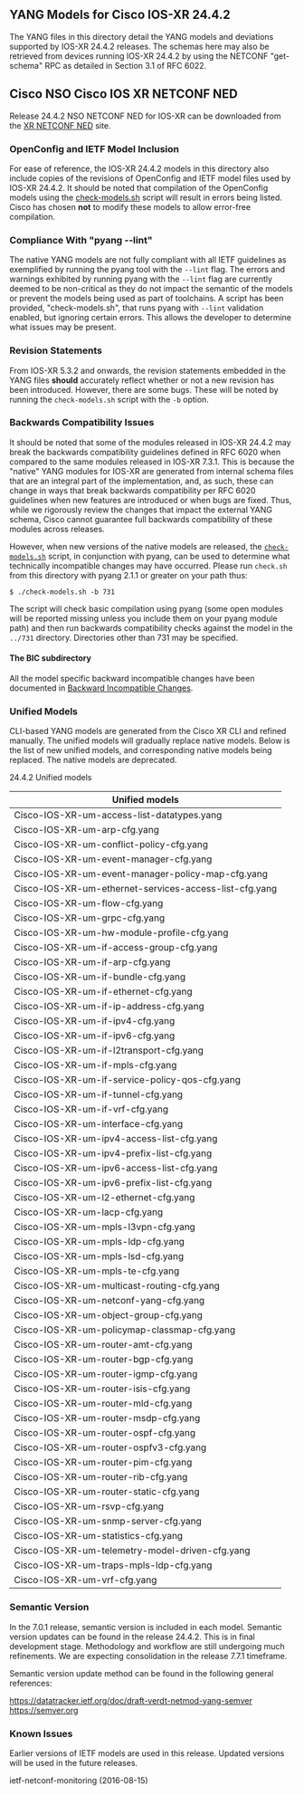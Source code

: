 ## YANG Models for Cisco IOS-XR 24.4.2

The YANG files in this directory detail the YANG models and deviations supported by IOS-XR 24.4.2 releases. The schemas here may also be retrieved from devices running IOS-XR 24.4.2 by using the NETCONF "get-schema" RPC as detailed in Section 3.1 of RFC 6022.

## Cisco NSO Cisco IOS XR NETCONF NED
Release 24.4.2 NSO NETCONF NED for IOS-XR can be downloaded from the [XR NETCONF NED](https://software.cisco.com/download/redirect?config=d92586785e0ce5e7910f96ea1339da1c) site.

### OpenConfig and IETF Model Inclusion

For ease of reference, the IOS-XR 24.4.2 models in this directory also include copies of the revisions of OpenConfig and IETF model files used by IOS-XR 24.4.2. It should be noted that compilation of the OpenConfig models using the [check-models.sh](check-models.sh) script will result in errors being listed. Cisco has chosen **not** to modify these models to allow error-free compilation.

### Compliance With "pyang --lint"

The native YANG models are not fully compliant with all IETF guidelines as exemplified by running the pyang tool with the ```--lint``` flag. The errors and warnings exhibited by running pyang with the ```--lint``` flag are currently deemed to be non-critical as they do not impact the semantic of the models or prevent the models being used as part of toolchains. A script has been provided, "check-models.sh", that runs pyang with ```--lint``` validation enabled, but ignoring certain errors. This allows the developer to determine what issues may be present.

### Revision Statements

From IOS-XR 5.3.2 and onwards, the revision statements embedded in the YANG files **should** accurately reflect whether or not a new revision has been introduced. However, there are some bugs. These will be noted by running the ```check-models.sh``` script with the ```-b``` option.

### Backwards Compatibility Issues

It should be noted that some of the modules released in IOS-XR 24.4.2 may break the backwards compatibility guidelines defined in RFC 6020 when compared to the same modules released in IOS-XR 7.3.1. This is because the "native" YANG modules for IOS-XR are generated from internal schema files that are an integral part of the implementation, and, as such, these can change in ways that break backwards compatibility per RFC 6020 guidelines when new features are introduced or when bugs are fixed. Thus, while we rigorously review the changes that impact the external YANG schema, Cisco cannot guarantee full backwards compatibility of these modules across releases.

However, when new versions of the native models are released, the [```check-models.sh```](check-models.sh) script, in conjunction with pyang, can be used to determine what technically incompatible changes may have occurred. Please run ```check.sh``` from this directory with pyang 2.1.1 or greater on your path thus:

```
$ ./check-models.sh -b 731
```

The script will check basic compilation using pyang (some open modules will be reported missing unless you include them on your pyang module path) and then run backwards compatibility checks against the model in the `../731` directory. Directories other than 731 may be specified.

#### The BIC subdirectory

All the model specific backward incompatible changes have been documented in [Backward Incompatible Changes](BIC).

### Unified Models

CLI-based YANG models are generated from the Cisco XR CLI and refined manually.  The unified models will gradually replace native models.  Below is the list of new unified models, and corresponding native models being replaced. The native models are deprecated.

24.4.2 Unified models

| Unified models                                         |  
|--------------------------------------------------------|  
|Cisco-IOS-XR-um-access-list-datatypes.yang              |  
|Cisco-IOS-XR-um-arp-cfg.yang                            |  
|Cisco-IOS-XR-um-conflict-policy-cfg.yang                |  
|Cisco-IOS-XR-um-event-manager-cfg.yang                  |  
|Cisco-IOS-XR-um-event-manager-policy-map-cfg.yang       |  
|Cisco-IOS-XR-um-ethernet-services-access-list-cfg.yang  |  
|Cisco-IOS-XR-um-flow-cfg.yang                           |  
|Cisco-IOS-XR-um-grpc-cfg.yang                           |  
|Cisco-IOS-XR-um-hw-module-profile-cfg.yang              |  
|Cisco-IOS-XR-um-if-access-group-cfg.yang                |  
|Cisco-IOS-XR-um-if-arp-cfg.yang                         |  
|Cisco-IOS-XR-um-if-bundle-cfg.yang                      |  
|Cisco-IOS-XR-um-if-ethernet-cfg.yang                    |  
|Cisco-IOS-XR-um-if-ip-address-cfg.yang                  |  
|Cisco-IOS-XR-um-if-ipv4-cfg.yang                        |  
|Cisco-IOS-XR-um-if-ipv6-cfg.yang                        |  
|Cisco-IOS-XR-um-if-l2transport-cfg.yang                 |  
|Cisco-IOS-XR-um-if-mpls-cfg.yang                        |  
|Cisco-IOS-XR-um-if-service-policy-qos-cfg.yang          |  
|Cisco-IOS-XR-um-if-tunnel-cfg.yang                      |  
|Cisco-IOS-XR-um-if-vrf-cfg.yang                         |  
|Cisco-IOS-XR-um-interface-cfg.yang                      |  
|Cisco-IOS-XR-um-ipv4-access-list-cfg.yang               |  
|Cisco-IOS-XR-um-ipv4-prefix-list-cfg.yang               |  
|Cisco-IOS-XR-um-ipv6-access-list-cfg.yang               |  
|Cisco-IOS-XR-um-ipv6-prefix-list-cfg.yang               |  
|Cisco-IOS-XR-um-l2-ethernet-cfg.yang                    |  
|Cisco-IOS-XR-um-lacp-cfg.yang                           |  
|Cisco-IOS-XR-um-mpls-l3vpn-cfg.yang                     |  
|Cisco-IOS-XR-um-mpls-ldp-cfg.yang                       |  
|Cisco-IOS-XR-um-mpls-lsd-cfg.yang                       |  
|Cisco-IOS-XR-um-mpls-te-cfg.yang                        |  
|Cisco-IOS-XR-um-multicast-routing-cfg.yang              |  
|Cisco-IOS-XR-um-netconf-yang-cfg.yang                   |  
|Cisco-IOS-XR-um-object-group-cfg.yang                   |  
|Cisco-IOS-XR-um-policymap-classmap-cfg.yang             |  
|Cisco-IOS-XR-um-router-amt-cfg.yang                     |  
|Cisco-IOS-XR-um-router-bgp-cfg.yang                     |  
|Cisco-IOS-XR-um-router-igmp-cfg.yang                    |  
|Cisco-IOS-XR-um-router-isis-cfg.yang                    |  
|Cisco-IOS-XR-um-router-mld-cfg.yang                     |  
|Cisco-IOS-XR-um-router-msdp-cfg.yang                    |  
|Cisco-IOS-XR-um-router-ospf-cfg.yang                    |  
|Cisco-IOS-XR-um-router-ospfv3-cfg.yang                  |  
|Cisco-IOS-XR-um-router-pim-cfg.yang                     |  
|Cisco-IOS-XR-um-router-rib-cfg.yang                     |  
|Cisco-IOS-XR-um-router-static-cfg.yang                  |  
|Cisco-IOS-XR-um-rsvp-cfg.yang                           |  
|Cisco-IOS-XR-um-snmp-server-cfg.yang                    |  
|Cisco-IOS-XR-um-statistics-cfg.yang                     |  
|Cisco-IOS-XR-um-telemetry-model-driven-cfg.yang         |  
|Cisco-IOS-XR-um-traps-mpls-ldp-cfg.yang                 |  
|Cisco-IOS-XR-um-vrf-cfg.yang                            |  

### Semantic Version

In the 7.0.1 release, semantic version is included in each model.
Semantic version updates can be found in the release 24.4.2. This is in final development stage. Methodology and workflow are still undergoing much refinements. We are expecting consolidation in the release 7.7.1 timeframe.

Semantic version update method can be found in the following general references:

https://datatracker.ietf.org/doc/draft-verdt-netmod-yang-semver  
https://semver.org

### Known Issues

Earlier versions of IETF models are used in this release.  Updated versions will be used in the future releases.

ietf-netconf-monitoring (2016-08-15)
